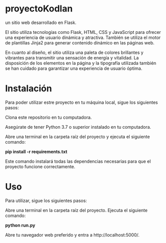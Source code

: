 # proyectoKodlan

un sitio web desarrollado en Flask.

El sitio utiliza tecnologías como Flask, HTML, CSS y JavaScript para ofrecer una experiencia de usuario dinámica y atractiva. También se utiliza el motor de plantillas Jinja2 para generar contenido dinámico en las páginas web.

En cuanto al diseño, el sitio utiliza una paleta de colores brillantes y vibrantes para transmitir una sensación de energía y vitalidad. La disposición de los elementos en la página y la tipografía utilizada también se han cuidado para garantizar una experiencia de usuario óptima.


# Instalación
Para poder utilizar estre proyecto en tu máquina local, sigue los siguientes pasos:

Clona este repositorio en tu computadora.

Asegúrate de tener Python 3.7 o superior instalado en tu computadora.

Abre una terminal en la carpeta raíz del proyecto y ejecuta el siguiente comando:

__pip install -r requirements.txt__

Este comando instalará todas las dependencias necesarias para que el proyecto funcione correctamente.

# Uso
Para utilizar, sigue los siguientes pasos:

Abre una terminal en la carpeta raíz del proyecto.
Ejecuta el siguiente comando:

__python run.py__

Abre tu navegador web preferido y entra a http://localhost:5000/.
